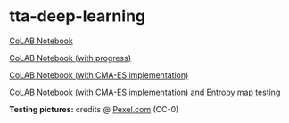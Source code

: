 # tta-deep-learning

[CoLAB Notebook](https://colab.research.google.com/drive/1GWgzNkW9s8NGXf5tQ4bPW0VSOOWOIStZ?usp=sharing )

[CoLAB Notebook (with progress)](https://colab.research.google.com/drive/1bQMneoF6k9qVNKNQwti4RN5oup7kfGDR?authuser=1#scrollTo=JJtzKBZ2Nz4Z)

[CoLAB Notebook (with CMA-ES implementation)](https://colab.research.google.com/drive/1dn_ShWc0ulDewiGIjTnU5UwLSlyu_a06?usp=sharing)

[CoLAB Notebook (with CMA-ES implementation) and Entropy map testing](https://colab.research.google.com/drive/1jK08Hx10QWX3SFNeiSVORKEqDppa6hvy#scrollTo=DDSzKgRUFsKG)

**Testing pictures:** credits @ [Pexel.com](https://www.pexels.com/it-it/) (CC-0)
